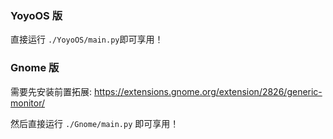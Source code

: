 ### YoyoOS 版

直接运行 `./YoyoOS/main.py`即可享用！

### Gnome 版

需要先安装前置拓展: 
https://extensions.gnome.org/extension/2826/generic-monitor/

然后直接运行 `./Gnome/main.py` 即可享用！
